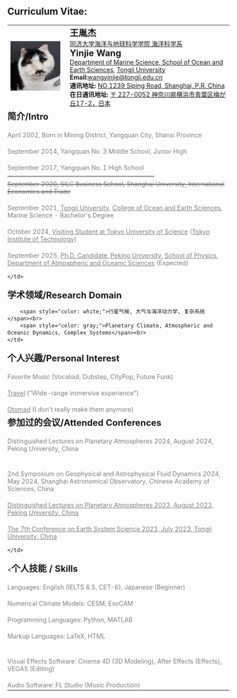 ## Curriculum Vitae:

<table>
<tr>
    <td style="padding-right: 15px;">
    <img src="/avatar.png" alt="alt text">
    </td>
    <td>
    <strong style="font-size: 20px;">王胤杰</strong><br>
    <a href="https://www.tongji.edu.cn" target="_blank">同济大学</a><a href="https://mgg.tongji.edu.cn/" target="_blank">海洋与地球科学学院 海洋科学系</a><br> <!-- 添加超链接 -->
    <strong style="font-size: 20px;">Yinjie Wang</strong><br>
    <a href="https://mgg.tongji.edu.cn/mggen/main.htm" target="_blank">Department of Marine Science, School of Ocean and Earth Sciences</a>, <a href="https://en.tongji.edu.cn/" target="_blank">Tongji University</a><br> <!-- 添加超链接 -->
    <strong>Email:</strong><a href="mailto:wangyinjie@tongji.edu.cn">wangyinjie@tongji.edu.cn</a><br> <!-- 添加邮件链接 -->
    <strong>通讯地址: </strong><a href="https://www.bing.com/maps?cp=31.283704%7E121.500936&lvl=16.0" target="_blank">NO.1239 Siping Road, Shanghai, P.R. China</a><br>
    <strong>在日通讯地址: </strong><a href="https://www.bing.com/maps?cp=35.538346%7E139.522912&lvl=17.0" target="_blank">〒 227-0052 神奈川県横浜市青葉区梅が丘17-2，日本</a><br>
    </td>
</tr>
<tr>
    <td colspan="2" style="padding-left: 0px;"> <!-- 删除左侧空白，使文本对齐 -->
        <strong style="font-size: 20px;">简介/Intro</strong><br>
        <span style="color: white;">2002年4月 山西省阳泉市矿区 出生</span><br>
        <span style="color: gray;">April 2002, Born in Mining District, Yangquan City, Shanxi Province</span><br>
        <span style="color: white;">2014年9月 山西省阳泉市第三中学校 初中</span><br>
        <span style="color: gray;">September 2014, Yangquan No. 3 Middle School, Junior High</span><br>
        <span style="color: white;">2017年9月 山西省阳泉市第一中学校 高中</span><br>
        <span style="color: gray;">September 2017, Yangquan No. 1 High School</span><br>
        <s><span style="color: white; text-decoration-thickness: 5px;">2020年9月 上海大学悉尼工商学院 国际经济与贸易系</span><br></s>
        <s><span style="color: gray; text-decoration-thickness: 5px;">September 2020, SILC Business School, Shanghai University, International Economics and Trade</span><br></s>
        <span style="color: white;">2021年9月 <a href="https://www.tongji.edu.cn/" target="_blank" style="color: white; text-decoration: underline;">同济大学</a> <a href="https://mgg.tongji.edu.cn/" target="_blank" style="color: white; text-decoration: underline;">海洋与地球科学学院</a> 海洋科学系 本科</span><br>
        <span style="color: gray;">September 2021, <a href="https://www.tongji.edu.cn/" target="_blank" style="color: gray; text-decoration: underline;">Tongji University</a>, <a href="https://mgg.tongji.edu.cn/" target="_blank" style="color: gray; text-decoration: underline;">College of Ocean and Earth Sciences</a>, Marine Science - Bachelor's Degree</span><br>
        <span style="color: white;">2024年10月 <a href="https://www.isct.ac.jp/en" target="_blank" style="color: white; text-decoration: underline;">东京科学大学</a>（<a href="https://www.titech.ac.jp/english" target="_blank" style="color: white; text-decoration: underline;">东京工业大学</a>）访问学生</span><br>
        <span style="color: gray;">October 2024, <a href="https://www.isct.ac.jp/en" target="_blank" style="color: gray; text-decoration: underline;">Visiting Student at Tokyo University of Science</a> (<a href="https://www.titech.ac.jp/english" target="_blank" style="color: gray; text-decoration: underline;">Tokyo Institute of Technology</a>)</span><br>
        <span style="color: white;">2025年9月 <a href="https://www.pku.edu.cn/" target="_blank" style="color: white; text-decoration: underline;">北京大学</a> <a href="https://www.phy.pku.edu.cn/" target="_blank" style="color: white; text-decoration: underline;">物理学院</a> <a href="https://www.atmos.pku.edu.cn/index.htm" target="_blank" style="color: white; text-decoration: underline;">大气与海洋科学系</a> 博士研究生（预计）</span><br>
        <span style="color: gray;">September 2025, <a href="https://www.pku.edu.cn/" target="_blank" style="color: gray; text-decoration: underline;">Ph.D. Candidate, Peking University</a>, <a href="https://www.phy.pku.edu.cn/" target="_blank" style="color: gray; text-decoration: underline;">School of Physics</a>, <a href="https://www.atmos.pku.edu.cn/index.htm" target="_blank" style="color: gray; text-decoration: underline;">Department of Atmospheric and Oceanic Sciences</a> (Expected)</span><br>
    
    </td>
</tr>
<tr>
    <td colspan="2" style="padding-left: 0px;"> <!-- 删除左侧空白，使文本对齐 -->
        <strong style="font-size: 20px;">学术领域/Research Domain</strong><br>

        <span style="color: white;">行星气候, 大气与海洋动力学, 复杂系统</span><br>
        <span style="color: gray;">Planetary Climate, Atmospheric and Oceanic Dynamics, Complex Systems</span><br>
    </td>
</tr>

<tr>
    <td colspan="2" style="padding-left: 0px;"> <!-- 删除左侧空白，使文本对齐 -->
        <strong style="font-size: 20px;">个人兴趣/Personal Interest</strong><br>
        <span style="color: white;">喜欢的音乐（Vocaloid、Dubstep、CityPop、Future Funk）</span><br>
        <span style="color: gray;">Favorite Music (Vocaloid, Dubstep, CityPop, Future Funk)</span><br>
        <span style="color: white;"><a href="https://infoseeker.cn/Travels" target="_blank" style="color: white;">旅游</a>（“大面积感受气氛类型”）</span><br>
        <span style="color: gray;"><a href="https://infoseeker.cn/Travels" target="_blank" style="color: gray;">Travel</a> ("Wide-range immersive experience")</span><br>
        <span style="color: white;"><a href="https://infoseeker.cn/Otomad&Visual" target="_blank" style="color: white;">音mad</a>（现在不怎么会做了）</span><br>
        <span style="color: gray;"><a href="https://infoseeker.cn/Otomad&Visual" target="_blank" style="color: gray;">Otomad</a> (I don't really make them anymore)</span><br>
    </td>
</tr>

<tr>
    <td colspan="2" style="padding-left: 0px;"> <!-- 删除左侧空白，使文本对齐 -->
        <strong style="font-size: 20px;">参加过的会议/Attended Conferences</strong><br>
        <span style="color: white;">2024年 行星大气杰出讲座，2024年8月，北京大学，中国</span><br>
        <span style="color: gray;">Distinguished Lectures on Planetary Atmospheres 2024, August 2024, Peking University, China</span><br>
        <span style="color: white;">2024年 第二届地球物理与天体物理流体力学科学研讨会，2024年5月，上海天文台，中国科学院，中国</span><br>
        <span style="color: gray;">2nd Symposium on Geophysical and Astrophysical Fluid Dynamics 2024, May 2024, Shanghai Astronomical Observatory, Chinese Academy of Sciences, China</span><br>
        <span style="color: white;"><a href="https://www.atmos.pku.edu.cn/kxzb/xzbg/tybg/152073.htm" target="_blank" style="color: white; text-decoration: underline;">2023年行星大气杰出讲座，2023年8月，北京大学，中国</a></span><br>
        <span style="color: gray;"><a href="https://www.atmos.pku.edu.cn/kxzb/xzbg/tybg/152073.htm" target="_blank" style="color: gray; text-decoration: underline;">Distinguished Lectures on Planetary Atmospheres 2023, August 2023, Peking University, China</a></span><br>
        <span style="color: white;"><a href="http://www.cess.org.cn/Data/List/hyjj" target="_blank" style="color: white; text-decoration: underline;">2023年第七届地球系统科学大会，2023年7月，同济大学，中国</a></span><br>
        <span style="color: gray;"><a href="http://www.cess.org.cn/Data/List/hyjj" target="_blank" style="color: gray; text-decoration: underline;">The 7th Conference on Earth System Science 2023, July 2023, Tongji University, China</a></span><br>
    
    </td>
</tr>
<tr>
    <td colspan="2" style="padding-left: 0px;"> <!-- 删除左侧空白，使文本对齐 -->
        <<strong style="font-size: 20px;">个人技能 / Skills</strong><br>
        <span style="color: white;">语言：英语:雅思6.5，大学英语六级、日语:入门</span><br>
        <span style="color: gray;">Languages: English (IELTS 6.5, CET-6), Japanese (Beginner)</span><br>
        <span style="color: white;">数值气候模型：CESM、ExoCAM</span><br>
        <span style="color: gray;">Numerical Climate Models: CESM, ExoCAM</span><br>
        <span style="color: white;">编程语言：Python、MATLAB</span><br>
        <span style="color: gray;">Programming Languages: Python, MATLAB</span><br>
        <span style="color: white;">标记语言：LATEX、HTML</span><br>
        <span style="color: gray;">Markup Languages: LaTeX, HTML</span><br>
        <span style="color: white;">视效软件：Cinema 4D（三维建模软件）、After Effects（特效软件）、VEGAS（视频剪辑软件）</span><br>
        <span style="color: gray;">Visual Effects Software: Cinema 4D (3D Modeling), After Effects (Effects), VEGAS (Editing)</span><br>
        <span style="color: white;">音效软件：FL Studio（编曲软件）</span><br>
        <span style="color: gray;">Audio Software: FL Studio (Music Production)</span><br>
    </td>
</tr>
</table>